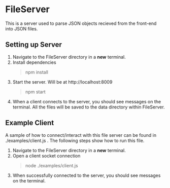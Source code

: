 # FileServer
This is a server used to parse JSON objects recieved from the front-end into JSON files.

## Setting up Server
1. Navigate to the FileServer directory in a **new** terminal.
2. Install dependencies 
    > npm install
3. Start the server. Will be at http://localhost:8009
    > npm start
4. When a client connects to the server, you should see messages on the terminal. All the files will be saved to the data directory within FileServer.

## Example Client
A sample of how to connect/interact with this file server can be found in ./examples/client.js . The following steps show how to run this file. 
1. Navigate to the FileServer directory in a **new** terminal.
2. Open a client socket connection
    > node ./examples/client.js
3. When successfully connected to the server, you should see messages on the terminal.